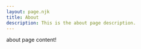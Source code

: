 ```yaml
---
layout: page.njk
title: About
description: This is the about page description.
---
```


about page content!
